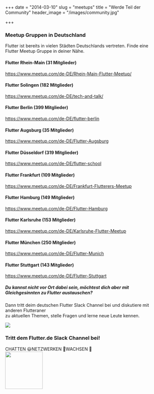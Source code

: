 +++
date = "2014-03-10"
slug = "meetups"
title = "Werde Teil der Community"
header_image = "/images/community.jpg"

+++

<!-- # Städte
* [Berlin](#flutter-berlin)
* [Düsseldorf](#flutter-düsseldorf)
* [Frankfurt](#flutter-frankfurt)
* [Hamburg](#flutter-hamburg)
* [Karlsruhe](#flutter-karlsruhe)
* [München](#flutter-münchen)
* [Stuttgart](#flutter-stuttgart) -->

### Meetup Gruppen in Deutschland
Flutter ist bereits in vielen Städten Deutschlands vertreten. Finde eine Flutter Meetup Gruppe in deiner Nähe.

<div class="row mt-5">
<!-- Rhein-Main -->
    <div class="col-12 col-md-6">
        <div class="card bg-light mb-4">
            <div class="card-body">
                <h4 class="card-title mt-0">Flutter Rhein-Main (31 Mitglieder)</h4>
                <a href="https://www.meetup.com/de-DE/Rhein-Main-Flutter-Meetup/" target="_blank" class="card-link">https://www.meetup.com/de-DE/Rhein-Main-Flutter-Meetup/</a>
            </div>
        </div>
    </div>
    <!-- Solingen -->
    <div class="col-12 col-md-6">
        <div class="card bg-light mb-4">
            <div class="card-body">
                <h4 class="card-title mt-0">Flutter Solingen (182 Mitglieder)</h4>
                <a href="https://www.meetup.com/de-DE/tech-and-talk/" target="_blank" class="card-link">https://www.meetup.com/de-DE/tech-and-talk/</a>
            </div>
        </div>
    </div>
    <!-- Berlin -->
    <div class="col-12 col-md-6">
        <div class="card bg-light mb-4">
            <div class="card-body">
                <h4 class="card-title mt-0">Flutter Berlin (399 Mitglieder)</h4>
                <a href="https://www.meetup.com/de-DE/flutter-berlin" target="_blank" class="card-link">https://www.meetup.com/de-DE/flutter-berlin</a>
            </div>
        </div>
    </div>
    <!-- Augsburg -->
    <div class="col-12 col-md-6">
        <div class="card bg-light mb-4">
            <div class="card-body">
                <h4 class="card-title mt-0">Flutter Augsburg (35 Mitglieder)</h4>
                <a href="https://www.meetup.com/de-DE/Flutter-Augsburg" target="_blank" class="card-link">https://www.meetup.com/de-DE/Flutter-Augsburg</a>
            </div>
        </div>
    </div>
    <!-- Düsseldorf -->
    <div class="col-12 col-md-6">
        <div class="card bg-light mb-4">
            <div class="card-body">
                <h4 class="card-title mt-0">Flutter Düsseldorf (319 Mitglieder)</h4>
                <a href="https://www.meetup.com/de-DE/flutter-school" target="_blank" class="card-link">https://www.meetup.com/de-DE/flutter-school</a>
            </div>
        </div>
    </div>
    <!-- Frankfurt -->
    <div class="col-12 col-md-6">
        <div class="card bg-light mb-4">
            <div class="card-body">
                <h4 class="card-title mt-0">Flutter Frankfurt (109 Mitglieder)</h4>
                <a href="https://www.meetup.com/de-DE/Frankfurt-Flutterers-Meetup" target="_blank" class="card-link">https://www.meetup.com/de-DE/Frankfurt-Flutterers-Meetup</a>
            </div>
        </div>
    </div>
 <!-- Hamburg -->
    <div class="col-12 col-md-6">
        <div class="card bg-light mb-4">
            <div class="card-body">
                <h4 class="card-title mt-0">Flutter Hamburg (149 Mitglieder)</h4>
                <a href="https://www.meetup.com/de-DE/Flutter-Hamburg" target="_blank" class="card-link">https://www.meetup.com/de-DE/Flutter-Hamburg</a>
            </div>
        </div>
    </div>
<!-- Karlsruhe -->
    <div class="col-12 col-md-6">
        <div class="card bg-light mb-4">
            <div class="card-body">
                <h4 class="card-title mt-0">Flutter Karlsruhe (153 Mitglieder)</h4>
                <a href="https://www.meetup.com/de-DE/Karlsruhe-Flutter-Meetup" target="_blank" class="card-link">https://www.meetup.com/de-DE/Karlsruhe-Flutter-Meetup</a>
            </div>
        </div>
    </div>
<!-- München -->
    <div class="col-12 col-md-6">
        <div class="card bg-light mb-4">
            <div class="card-body">
                <h4 class="card-title mt-0">Flutter München (250 Mitglieder)</h4>
                <a href="https://www.meetup.com/de-DE/Flutter-Munich" target="_blank" class="card-link">https://www.meetup.com/de-DE/Flutter-Munich</a>
            </div>
        </div>
    </div>
<!-- Stuttagrt -->
    <div class="col-12 col-md-6">
        <div class="card bg-light mb-4">
            <div class="card-body">
                <h4 class="card-title mt-0">Flutter Stuttgart (143 Mitglieder)</h4>
                <a href="https://www.meetup.com/de-DE/Flutter-Stuttgart" target="_blank" class="card-link">https://www.meetup.com/de-DE/Flutter-Stuttgart</a>
            </div>
        </div>
    </div>
 <div class="container">
    <div class="row pt-5 pb-5">
      <div class="col-12 text-center">
      <h5 class="mb-2">Du kannst nicht vor Ort dabei sein, möchtest dich aber mit Gleichgesinnten zu Flutter austauschen?</h5>
      <p class="d-block mb-3">Dann tritt deim deutschen Flutter Slack Channel bei und diskutiere mit anderen Flutteraner<br/> zu aktuellen Themen, stelle Fragen und lerne neue Leute kennen.</p>
        <div class="join-slack mb-2">
          <img src="/images/slack-mark.png">
          <h3 class="mt-0" >Tritt dem Flutter.de Slack Channel bei!</h3>
          <span class="join-slack-word">CHATTEN 😃</span><span class="join-slack-word">NETZWERKEN 👋</span><span
            class="join-slack-word">WACHSEN 🚀</span>
        </div>
      <a href="https://join.slack.com/t/flutter-de/shared_invite/enQtNjYyODAzNDQ5MjUxLWNlOGUwNTUwMDA1ZTc2YmFlODhmMGZmMmVhOGJmYWIyYjBhYjY4Yjc5MDQ0MGJiY2ZjYTdhMzdhMDhlMTA4YjI"
        target="_blank" class="btn btn-link d-block"><img src="/images/slack-btn.png" style="width:120px;"></a>
    </div>
    </div>
       </div>
</div>
